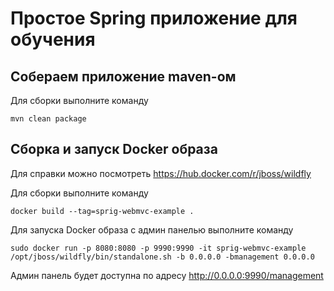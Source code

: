# Простое Spring приложение для обучения 

## Собераем приложение maven-ом

Для сборки выполните команду

`mvn clean package`

## Сборка и запуск Docker образа

Для справки можно посмотреть https://hub.docker.com/r/jboss/wildfly

Для сборки выполните команду

`docker build --tag=sprig-webmvc-example .`

Для запуска Docker образа с админ панелью выполните команду

`sudo docker run -p 8080:8080 -p 9990:9990 -it sprig-webmvc-example /opt/jboss/wildfly/bin/standalone.sh -b 0.0.0.0 -bmanagement 0.0.0.0`

Админ панель будет доступна по адресу http://0.0.0.0:9990/management

